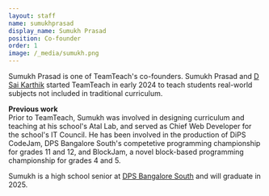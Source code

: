 ```yaml
---
layout: staff
name: sumukhprasad
display_name: Sumukh Prasad
position: Co-founder
order: 1
image: /_media/sumukh.png
---
```


<div>
<p>Sumukh Prasad is one of TeamTeach's co-founders. <!--Sumukh oversees curriculum development and his team is responsible for delivering quality education at the heart of TeamTeach's mission.--> Sumukh Prasad and <a href="/team/dsaikarthik">D Sai Karthik</a> started TeamTeach in early 2024 to teach students real-world subjects not included in traditional curriculum.</p>

<p>
<b>Previous work</b><br>
Prior to TeamTeach, Sumukh was involved in designing curriculum and teaching at his school's Atal Lab, and served as Chief Web Developer for the school's IT Council. He has been involved in the production of DiPS CodeJam, DPS Bangalore South's competetive programming championship for grades 11 and 12, and BlockJam, a novel block-based programming championship for grades 4 and 5.</p>
</div>


<div>
Sumukh is a high school senior at <a href="https://south.dpsbangalore.edu.in" target="_blank">DPS Bangalore South</a> and will graduate in 2025.
</div>